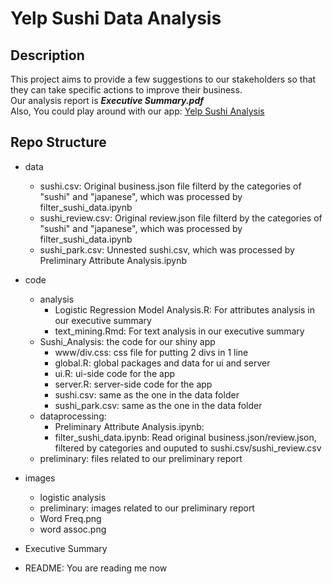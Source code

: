 # Yelp Sushi Data Analysis

## Description
This project aims to provide a few suggestions to our stakeholders so that they can take specific actions to improve their business.    
Our analysis report is ***Executive Summary.pdf***    
Also, You could play around with our app: [Yelp Sushi Analysis](https://cwu377.shinyapps.io/sushi_analysis/)

## Repo Structure

- data
  - sushi.csv: Original business.json file filterd by the categories of "sushi" and "japanese", which was processed by filter_sushi_data.ipynb  
  - sushi_review.csv: Original review.json file filterd by the categories of "sushi" and "japanese", which was processed by filter_sushi_data.ipynb 
  - sushi_park.csv: Unnested sushi.csv, which was processed by Preliminary Attribute Analysis.ipynb 
  
- code 
  - analysis
    - Logistic Regression Model Analysis.R: For attributes analysis in our executive summary
    - text_mining.Rmd: For text analysis in our executive summary
  - Sushi_Analysis: the code for our shiny app
    - www/div.css: css file for putting 2 divs in 1 line  
    - global.R: global packages and data for ui and server
    - ui.R: ui-side code for the app
    - server.R: server-side code for the app
    - sushi.csv: same as the one in the data folder
    - sushi_park.csv: same as the one in the data folder
  - dataprocessing: 
    - Preliminary Attribute Analysis.ipynb: 
    - filter_sushi_data.ipynb: Read original business.json/review.json, filtered by categories and ouputed to sushi.csv/sushi_review.csv 
  - preliminary: files related to our preliminary report
- images  
  - logistic analysis
  - preliminary: images related to our preliminary report
  - Word Freq.png
  - word assoc.png

- Executive Summary
- README: You are reading me now



